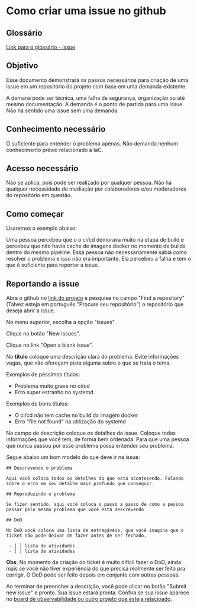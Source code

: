 # Como criar uma issue no github

## Glossário

[Link para o glossário - issue](https://github.com/mentoriaiac/glossario/blob/main/README.md#issue)

## Objetivo

Esse documento demonstrará os passos necessários para criação de uma issue em um repositório do projeto com base em uma demanda existente.

A demana pode ser técnica, uma falha de segurança, organização ou até mesmo documentação. A demanda é o ponto de partida para uma issue. Não há sentido uma issue sem uma demanda.

## Conhecimento necessário

O suficiente para entender o problema apenas. Não demanda nenhum conhecimento prévio relacionado a IaC.

## Acesso necessário

Não se aplica, pois pode ser realizado por qualquer pessoa. Não há qualquer necessidade de mediação por colaboradores e/ou moderadores do repositório em questão.
## Como começar

Usaremos o exemplo abaixo:

Uma pessoa percebeu que o o ci/cd demorava muito na etapa de build e percebeu que não havia cache de imagens docker no momento de builds dentro do mesmo pipeline. Essa pessoa não necessariamente sabia como resolver o problema e isso não era importante. Ela percebeu a falha e tem o que é suficiente para reportar a issue.

## Reportando a issue

Abra o github no [link do projeto](https://github.com/mentoriaiac) e pesquise no campo "Find a repository" (Talvez esteja em português "Procure seu repositório") o repositório que deseja abrir a issue.

No menu superior, escolha a opção "issues".

Clique no botão "New issues".

Clique no link "Open a blank issue".

No **título** coloque uma descrição clara do problema. Evite informações vagas, que não ofereçam pista alguma sobre o que se trata o tema.

Exemplos de péssimos títulos: 

 - Problema muito grave no ci/cd
 - Erro super estranho no systemd

Exemplos de bons títulos:

 - O ci/cd não tem cache no build da imagem docker
 - Erro "file not found" na utilização do systemd

No campo de descrição coloque os detalhes da issue. Coloque todas informações que você tem, de forma bem ordenada. Para que uma pessoa que nunca passou por esse problema possa entender seu problema.

Segue abaixo um bom modelo do que deve ir na issue:

```
## Descrevendo o problema

Aqui você coloca todos os detalhes do que está acontecendo. Falando sobre o erro em seu detalhe mais profundo que conseguir.

## Reproduzindo o problema

Se fizer sentido, aqui você coloca o passo a passo de como a pessoa passar pelo mesmo problema que você está descrevendo

## DoD

No DoD você coloca uma lista de entregáveis, que você imagina que o ticket não pode deixar de fazer antes de ser fechado.

 - [ ] lista de atividades
 - [ ] lista de atividades 
```

**Obs**: No momento da criação do ticket é muito difícil fazer o DoD, ainda mais se você não tiver experiência do que precisa realmente ser feito pra corrigir. O DoD pode ser feito depois em conjunto com outras pessoas.

Ao terminar de preencher a descrição, você pode clicar no botão "Submit new issue" e pronto. Sua issue estará pronta. Confira se sua issue aparece no [board de observabilidade ou outro projeto que esteja relacioado](https://github.com/orgs/mentoriaiac/projects).
